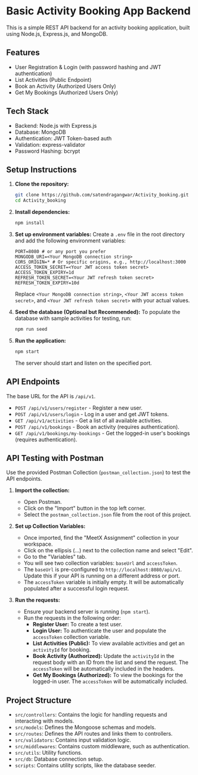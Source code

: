 # Basic Activity Booking App Backend

This is a simple REST API backend for an activity booking application, built using Node.js, Express.js, and MongoDB.

## Features

- User Registration & Login (with password hashing and JWT authentication)
- List Activities (Public Endpoint)
- Book an Activity (Authorized Users Only)
- Get My Bookings (Authorized Users Only)

## Tech Stack

- Backend: Node.js with Express.js
- Database: MongoDB
- Authentication: JWT Token-based auth
- Validation: express-validator
- Password Hashing: bcrypt

## Setup Instructions

1.  **Clone the repository:**
    ```bash
    git clone https://github.com/satendragangwar/Activity_booking.git
    cd Activity_booking
    ```

2.  **Install dependencies:**
    ```bash
    npm install
    ```

3.  **Set up environment variables:**
    Create a `.env` file in the root directory and add the following environment variables:
    ```env
    PORT=8080 # or any port you prefer
    MONGODB_URI=<Your MongoDB connection string>
    CORS_ORIGIN=* # Or specific origins, e.g., http://localhost:3000
    ACCESS_TOKEN_SECRET=<Your JWT access token secret>
    ACCESS_TOKEN_EXPIRY=1d
    REFRESH_TOKEN_SECRET=<Your JWT refresh token secret>
    REFRESH_TOKEN_EXPIRY=10d
    ```
    Replace `<Your MongoDB connection string>`, `<Your JWT access token secret>`, and `<Your JWT refresh token secret>` with your actual values.

4.  **Seed the database (Optional but Recommended):**
    To populate the database with sample activities for testing, run:
    ```bash
    npm run seed
    ```

5.  **Run the application:**
    ```bash
    npm start
    ```
    The server should start and listen on the specified port.

## API Endpoints

The base URL for the API is `/api/v1`.

-   `POST /api/v1/users/register` - Register a new user.
-   `POST /api/v1/users/login` - Log in a user and get JWT tokens.
-   `GET /api/v1/activities` - Get a list of all available activities.
-   `POST /api/v1/bookings` - Book an activity (requires authentication).
-   `GET /api/v1/bookings/my-bookings` - Get the logged-in user's bookings (requires authentication).

## API Testing with Postman

Use the provided Postman Collection (`postman_collection.json`) to test the API endpoints.

1.  **Import the collection:**
    *   Open Postman.
    *   Click on the "Import" button in the top left corner.
    *   Select the `postman_collection.json` file from the root of this project.

2.  **Set up Collection Variables:**
    *   Once imported, find the "MeetX Assignment" collection in your workspace.
    *   Click on the ellipsis (...) next to the collection name and select "Edit".
    *   Go to the "Variables" tab.
    *   You will see two collection variables: `baseUrl` and `accessToken`.
    *   The `baseUrl` is pre-configured to `http://localhost:8080/api/v1`. Update this if your API is running on a different address or port.
    *   The `accessToken` variable is initially empty. It will be automatically populated after a successful login request.

3.  **Run the requests:**
    *   Ensure your backend server is running (`npm start`).
    *   Run the requests in the following order:
        *   **Register User:** To create a test user.
        *   **Login User:** To authenticate the user and populate the `accessToken` collection variable.
        *   **List Activities (Public):** To view available activities and get an `activityId` for booking.
        *   **Book Activity (Authorized):** Update the `activityId` in the request body with an ID from the list and send the request. The `accessToken` will be automatically included in the headers.
        *   **Get My Bookings (Authorized):** To view the bookings for the logged-in user. The `accessToken` will be automatically included.

## Project Structure

-   `src/controllers`: Contains the logic for handling requests and interacting with models.
-   `src/models`: Defines the Mongoose schemas and models.
-   `src/routes`: Defines the API routes and links them to controllers.
-   `src/validators`: Contains input validation logic.
-   `src/middlewares`: Contains custom middleware, such as authentication.
-   `src/utils`: Utility functions.
-   `src/db`: Database connection setup.
-   `scripts`: Contains utility scripts, like the database seeder.
